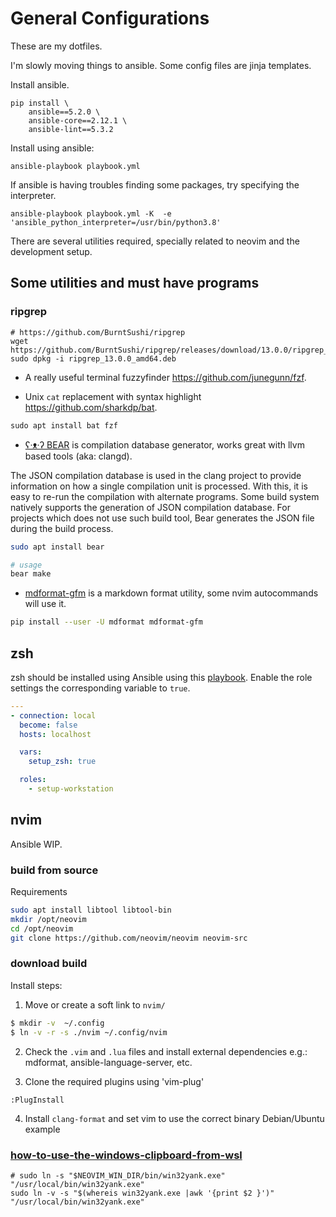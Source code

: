 # General Configurations

These are my dotfiles.

I'm slowly moving things to ansible. Some config files are jinja templates.

Install ansible.

```command
pip install \
    ansible==5.2.0 \
    ansible-core==2.12.1 \
    ansible-lint==5.3.2
```

Install using ansible:

```command
ansible-playbook playbook.yml
```

If ansible is having troubles finding some packages, try specifying the interpreter.

```
ansible-playbook playbook.yml -K  -e 'ansible_python_interpreter=/usr/bin/python3.8'
```

There are several utilities required, specially related to neovim and the development setup.

## Some utilities and must have programs

### ripgrep
```
# https://github.com/BurntSushi/ripgrep
wget https://github.com/BurntSushi/ripgrep/releases/download/13.0.0/ripgrep_13.0.0_amd64.deb
sudo dpkg -i ripgrep_13.0.0_amd64.deb
```


- A really useful terminal fuzzyfinder https://github.com/junegunn/fzf.

- Unix `cat` replacement with syntax highlight https://github.com/sharkdp/bat.

```
sudo apt install bat fzf
```

- [ʕ·ᴥ·ʔ BEAR](https://github.com/rizsotto/Bear) is compilation database generator, works great with llvm based tools (aka: clangd).

The JSON compilation database is used in the clang project to provide information on how a single compilation unit is processed. With this, it is easy to re-run the compilation with alternate programs.
Some build system natively supports the generation of JSON compilation database. For projects which does not use such build tool, Bear generates the JSON file during the build process.

```bash
sudo apt install bear

# usage
bear make
```

- [mdformat-gfm](https://github.com/executablebooks/mdformat) is a markdown format utility, some nvim autocommands will use it.

```bash
pip install --user -U mdformat mdformat-gfm
```

## zsh

zsh should be installed using Ansible using this [playbook](./playbook.yml). Enable the role settings the corresponding variable to `true`.

```yml
---
- connection: local
  become: false
  hosts: localhost

  vars:
    setup_zsh: true

  roles:
    - setup-workstation

```

## nvim

Ansible WIP.

### build from source

Requirements

```bash
sudo apt install libtool libtool-bin
mkdir /opt/neovim
cd /opt/neovim
git clone https://github.com/neovim/neovim neovim-src
```

### download build

Install steps:

1. Move or create a soft link to `nvim/`

```bash
$ mkdir -v  ~/.config
$ ln -v -r -s ./nvim ~/.config/nvim
```

2. Check the `.vim` and `.lua` files and install external dependencies e.g.: mdformat, ansible-language-server, etc.

1. Clone the required plugins using 'vim-plug'

```
:PlugInstall
```

4. Install `clang-format` and set vim to use the correct binary
   Debian/Ubuntu example

### [how-to-use-the-windows-clipboard-from-wsl](https://github.com/neovim/neovim/wiki/FAQ#how-to-use-the-windows-clipboard-from-wsl)

```
# sudo ln -s "$NEOVIM_WIN_DIR/bin/win32yank.exe" "/usr/local/bin/win32yank.exe"
sudo ln -v -s "$(whereis win32yank.exe |awk '{print $2 }')" "/usr/local/bin/win32yank.exe"
```
